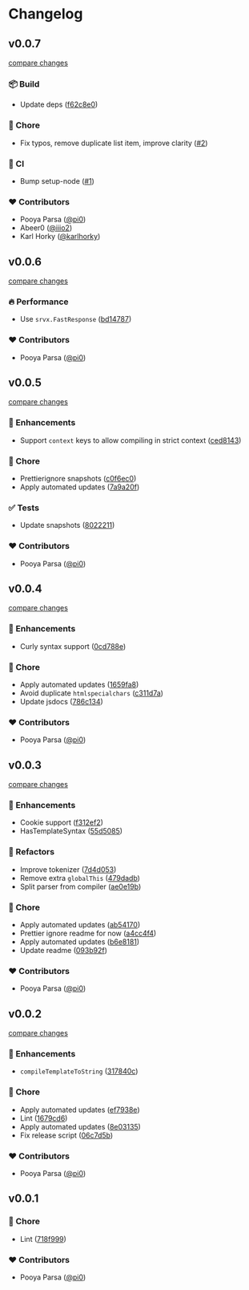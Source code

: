 # Changelog

## v0.0.7

[compare changes](https://github.com/h3js/rendu/compare/v0.0.6...v0.0.7)

### 📦 Build

- Update deps ([f62c8e0](https://github.com/h3js/rendu/commit/f62c8e0))

### 🏡 Chore

- Fix typos, remove duplicate list item, improve clarity ([#2](https://github.com/h3js/rendu/pull/2))

### 🤖 CI

- Bump setup-node ([#1](https://github.com/h3js/rendu/pull/1))

### ❤️ Contributors

- Pooya Parsa ([@pi0](https://github.com/pi0))
- Abeer0 ([@iiio2](https://github.com/iiio2))
- Karl Horky ([@karlhorky](https://github.com/karlhorky))

## v0.0.6

[compare changes](https://github.com/h3js/rendu/compare/v0.0.5...v0.0.6)

### 🔥 Performance

- Use `srvx.FastResponse` ([bd14787](https://github.com/h3js/rendu/commit/bd14787))

### ❤️ Contributors

- Pooya Parsa ([@pi0](https://github.com/pi0))

## v0.0.5

[compare changes](https://github.com/h3js/rendu/compare/v0.0.4...v0.0.5)

### 🚀 Enhancements

- Support `context` keys to allow compiling in strict context ([ced8143](https://github.com/h3js/rendu/commit/ced8143))

### 🏡 Chore

- Prettierignore snapshots ([c0f6ec0](https://github.com/h3js/rendu/commit/c0f6ec0))
- Apply automated updates ([7a9a20f](https://github.com/h3js/rendu/commit/7a9a20f))

### ✅ Tests

- Update snapshots ([8022211](https://github.com/h3js/rendu/commit/8022211))

### ❤️ Contributors

- Pooya Parsa ([@pi0](https://github.com/pi0))

## v0.0.4

[compare changes](https://github.com/h3js/rendu/compare/v0.0.3...v0.0.4)

### 🚀 Enhancements

- Curly syntax support ([0cd788e](https://github.com/h3js/rendu/commit/0cd788e))

### 🏡 Chore

- Apply automated updates ([1659fa8](https://github.com/h3js/rendu/commit/1659fa8))
- Avoid duplicate `htmlspecialchars` ([c311d7a](https://github.com/h3js/rendu/commit/c311d7a))
- Update jsdocs ([786c134](https://github.com/h3js/rendu/commit/786c134))

### ❤️ Contributors

- Pooya Parsa ([@pi0](https://github.com/pi0))

## v0.0.3

[compare changes](https://github.com/h3js/rendu/compare/v0.0.2...v0.0.3)

### 🚀 Enhancements

- Cookie support ([f312ef2](https://github.com/h3js/rendu/commit/f312ef2))
- HasTemplateSyntax ([55d5085](https://github.com/h3js/rendu/commit/55d5085))

### 💅 Refactors

- Improve tokenizer ([7d4d053](https://github.com/h3js/rendu/commit/7d4d053))
- Remove extra `globalThis` ([479dadb](https://github.com/h3js/rendu/commit/479dadb))
- Split parser from compiler ([ae0e19b](https://github.com/h3js/rendu/commit/ae0e19b))

### 🏡 Chore

- Apply automated updates ([ab54170](https://github.com/h3js/rendu/commit/ab54170))
- Prettier ignore readme for now ([a4cc4f4](https://github.com/h3js/rendu/commit/a4cc4f4))
- Apply automated updates ([b6e8181](https://github.com/h3js/rendu/commit/b6e8181))
- Update readme ([093b92f](https://github.com/h3js/rendu/commit/093b92f))

### ❤️ Contributors

- Pooya Parsa ([@pi0](https://github.com/pi0))

## v0.0.2

[compare changes](https://github.com/h3js/rendu/compare/v0.0.1...v0.0.2)

### 🚀 Enhancements

- `compileTemplateToString` ([317840c](https://github.com/h3js/rendu/commit/317840c))

### 🏡 Chore

- Apply automated updates ([ef7938e](https://github.com/h3js/rendu/commit/ef7938e))
- Lint ([1679cd6](https://github.com/h3js/rendu/commit/1679cd6))
- Apply automated updates ([8e03135](https://github.com/h3js/rendu/commit/8e03135))
- Fix release script ([06c7d5b](https://github.com/h3js/rendu/commit/06c7d5b))

### ❤️ Contributors

- Pooya Parsa ([@pi0](https://github.com/pi0))

## v0.0.1

### 🏡 Chore

- Lint ([718f999](https://github.com/h3js/rendu/commit/718f999))

### ❤️ Contributors

- Pooya Parsa ([@pi0](https://github.com/pi0))
